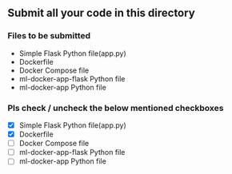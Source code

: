 ## Submit all your code in this directory

### Files to be submitted

- Simple Flask Python file(app.py)
- Dockerfile
- Docker Compose file
- ml-docker-app-flask Python file
- ml-docker-app Python file

### Pls check / uncheck the below mentioned checkboxes

- [x] Simple Flask Python file(app.py)
- [x] Dockerfile
- [ ] Docker Compose file
- [ ] ml-docker-app-flask Python file
- [ ] ml-docker-app Python file
